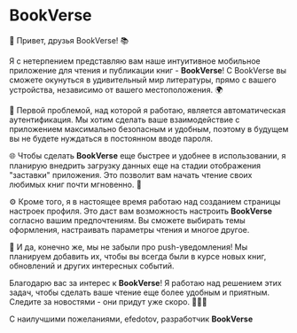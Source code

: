 # BookVerse

🌟 Привет, друзья BookVerse! 📚

Я с нетерпением представляю вам наше интуитивное мобильное приложение для чтения и публикации книг - **BookVerse**! С BookVerse вы сможете окунуться в удивительный мир литературы, прямо с вашего устройства, независимо от вашего местоположения. 🌍

🔐 Первой проблемой, над которой я работаю, является автоматическая аутентификация. Мы хотим сделать ваше взаимодействие с приложением максимально безопасным и удобным, поэтому в будущем вы не будете нуждаться в постоянном вводе пароля.

🌐 Чтобы сделать **BookVerse** еще быстрее и удобнее в использовании, я планирую внедрить загрузку данных еще на стадии отображения "заставки" приложения. Это позволит вам начать чтение своих любимых книг почти мгновенно. 🚀

⚙️ Кроме того, я в настоящее время работаю над созданием страницы настроек профиля. Это даст вам возможность настроить **BookVerse** согласно вашим предпочтениям. Вы сможете выбирать темы оформления, настраивать параметры чтения и многое другое.

🔔 И да, конечно же, мы не забыли про push-уведомления! Мы планируем добавить их, чтобы вы всегда были в курсе новых книг, обновлений и других интересных событий.

Благодарю вас за интерес к **BookVerse**! Я работаю над решением этих задач, чтобы сделать ваше чтение еще более удобным и приятным. Следите за новостями - они придут уже скоро. 📱📖🌟

С наилучшими пожеланиями,
efedotov, разработчик **BookVerse**

